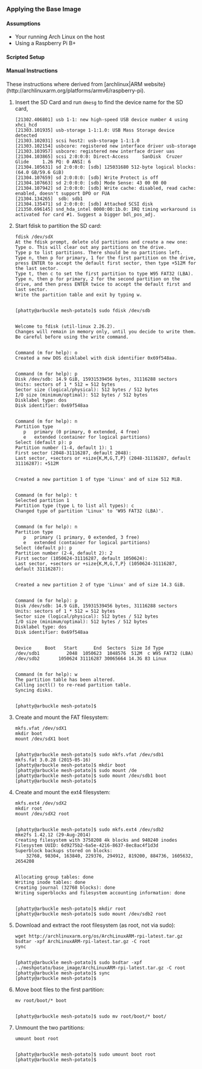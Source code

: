 <h3>Applying the Base Image</h3>

<h4>Assumptions</h4>

<ul>
<li>Your running Arch Linux on the host</li>
<li>Using a Raspberry Pi B+</li>
</ul>

<h4>Scripted Setup</h4>

<h4>Manual Instructions</h4>

<p>These instructions where derived from [archlinux|ARM website}(http://archlinuxarm.org/platforms/armv6/raspberry-pi).</p>

<ol>
<li><p>Insert the SD Card and run <code>dmesg</code> to find the device name for the SD card,</p>

<pre><code>[21302.406801] usb 1-1: new high-speed USB device number 4 using xhci_hcd
[21303.101935] usb-storage 1-1:1.0: USB Mass Storage device detected
[21303.102031] scsi host2: usb-storage 1-1:1.0
[21303.102154] usbcore: registered new interface driver usb-storage
[21303.103957] usbcore: registered new interface driver uas
[21304.103865] scsi 2:0:0:0: Direct-Access     SanDisk  Cruzer Glide     1.26 PQ: 0 ANSI: 6
[21304.105631] sd 2:0:0:0: [sdb] 125031680 512-byte logical blocks: (64.0 GB/59.6 GiB)
[21304.107659] sd 2:0:0:0: [sdb] Write Protect is off
[21304.107663] sd 2:0:0:0: [sdb] Mode Sense: 43 00 00 00
[21304.107942] sd 2:0:0:0: [sdb] Write cache: disabled, read cache: enabled, doesn't support DPO or FUA
[21304.134265]  sdb: sdb1
[21304.135471] sd 2:0:0:0: [sdb] Attached SCSI disk
[21350.696145] snd_hda_intel 0000:00:1b.0: IRQ timing workaround is activated for card #1. Suggest a bigger bdl_pos_adj.
</code></pre></li>
<li><p>Start fdisk to partition the SD card:</p>

<pre><code>fdisk /dev/sdX
At the fdisk prompt, delete old partitions and create a new one:
Type o. This will clear out any partitions on the drive.
Type p to list partitions. There should be no partitions left.
Type n, then p for primary, 1 for the first partition on the drive, press ENTER to accept the default first sector, then type +512M for the last sector.
Type t, then c to set the first partition to type W95 FAT32 (LBA).
Type n, then p for primary, 2 for the second partition on the drive, and then press ENTER twice to accept the default first and last sector.
Write the partition table and exit by typing w.


[phatty@arbuckle mesh-potato]$ sudo fdisk /dev/sdb 


Welcome to fdisk (util-linux 2.26.2).
Changes will remain in memory only, until you decide to write them.
Be careful before using the write command.


Command (m for help): o
Created a new DOS disklabel with disk identifier 0x69f548aa.


Command (m for help): p
Disk /dev/sdb: 14.9 GiB, 15931539456 bytes, 31116288 sectors
Units: sectors of 1 * 512 = 512 bytes
Sector size (logical/physical): 512 bytes / 512 bytes
I/O size (minimum/optimal): 512 bytes / 512 bytes
Disklabel type: dos
Disk identifier: 0x69f548aa


Command (m for help): n
Partition type
   p   primary (0 primary, 0 extended, 4 free)
   e   extended (container for logical partitions)
Select (default p): p
Partition number (1-4, default 1): 1
First sector (2048-31116287, default 2048): 
Last sector, +sectors or +size{K,M,G,T,P} (2048-31116287, default 31116287): +512M


Created a new partition 1 of type 'Linux' and of size 512 MiB.


Command (m for help): t
Selected partition 1
Partition type (type L to list all types): c
Changed type of partition 'Linux' to 'W95 FAT32 (LBA)'.


Command (m for help): n
Partition type
   p   primary (1 primary, 0 extended, 3 free)
   e   extended (container for logical partitions)
Select (default p): p
Partition number (2-4, default 2): 2
First sector (1050624-31116287, default 1050624): 
Last sector, +sectors or +size{K,M,G,T,P} (1050624-31116287, default 31116287): 


Created a new partition 2 of type 'Linux' and of size 14.3 GiB.


Command (m for help): p
Disk /dev/sdb: 14.9 GiB, 15931539456 bytes, 31116288 sectors
Units: sectors of 1 * 512 = 512 bytes
Sector size (logical/physical): 512 bytes / 512 bytes
I/O size (minimum/optimal): 512 bytes / 512 bytes
Disklabel type: dos
Disk identifier: 0x69f548aa


Device     Boot   Start      End  Sectors  Size Id Type
/dev/sdb1          2048  1050623  1048576  512M  c W95 FAT32 (LBA)
/dev/sdb2       1050624 31116287 30065664 14.3G 83 Linux


Command (m for help): w
The partition table has been altered.
Calling ioctl() to re-read partition table.
Syncing disks.


[phatty@arbuckle mesh-potato]$
</code></pre></li>
<li><p>Create and mount the FAT filesystem:</p>

<pre><code>mkfs.vfat /dev/sdX1
mkdir boot
mount /dev/sdX1 boot


[phatty@arbuckle mesh-potato]$ sudo mkfs.vfat /dev/sdb1 
mkfs.fat 3.0.28 (2015-05-16)
[phatty@arbuckle mesh-potato]$ mkdir boot
[phatty@arbuckle mesh-potato]$ sudo mount /de
[phatty@arbuckle mesh-potato]$ sudo mount /dev/sdb1 boot
[phatty@arbuckle mesh-potato]$
</code></pre></li>
<li><p>Create and mount the ext4 filesystem:</p>

<pre><code>mkfs.ext4 /dev/sdX2
mkdir root
mount /dev/sdX2 root


[phatty@arbuckle mesh-potato]$ sudo mkfs.ext4 /dev/sdb2 
mke2fs 1.42.12 (29-Aug-2014)
Creating filesystem with 3758208 4k blocks and 940240 inodes
Filesystem UUID: 6d9275b2-6a5e-4216-8637-8ec8ac4f1d3d
Superblock backups stored on blocks: 
    32768, 98304, 163840, 229376, 294912, 819200, 884736, 1605632, 2654208


Allocating group tables: done                            
Writing inode tables: done                            
Creating journal (32768 blocks): done
Writing superblocks and filesystem accounting information: done   


[phatty@arbuckle mesh-potato]$ mkdir root
[phatty@arbuckle mesh-potato]$ sudo mount /dev/sdb2 root
</code></pre></li>
<li><p>Download and extract the root filesystem (as root, not via sudo):</p>

<pre><code>wget http://archlinuxarm.org/os/ArchLinuxARM-rpi-latest.tar.gz
bsdtar -xpf ArchLinuxARM-rpi-latest.tar.gz -C root
sync


[phatty@arbuckle mesh-potato]$ sudo bsdtar -xpf ../meshpotato/base_image/ArchLinuxARM-rpi-latest.tar.gz -C root
[phatty@arbuckle mesh-potato]$ sync
[phatty@arbuckle mesh-potato]$
</code></pre></li>
<li><p>Move boot files to the first partition:</p>

<pre><code>mv root/boot/* boot


[phatty@arbuckle mesh-potato]$ sudo mv root/boot/* boot/
</code></pre></li>
<li><p>Unmount the two partitions:</p>

<pre><code>umount boot root


[phatty@arbuckle mesh-potato]$ sudo umount boot root
[phatty@arbuckle mesh-potato]$
</code></pre></li>
</ol>
